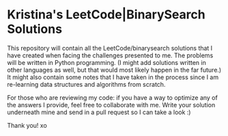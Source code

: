 # Kristina's LeetCode|BinarySearch Solutions
This repository will contain all the LeetCode/binarysearch solutions
that I have created when facing the challenges presented
to me. The problems will be written in Python programming.
(I might add solutions written in other languages as well,
but that would most likely happen in the far future.)
It might also contain some notes that I have taken
in the process since I am re-learning data structures
and algorithms from scratch.

For those who are reviewing my code: if you have a way to
optimize any of the answers I provide, feel free to
collaborate with me. Write your solution underneath
mine and send in a pull request so I can take a look :)

Thank you! xo
